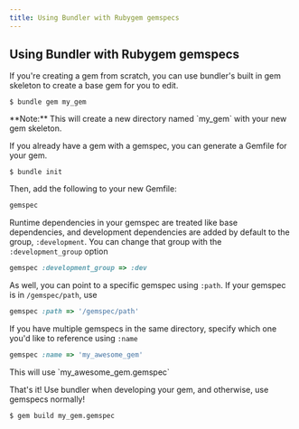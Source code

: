 ```yaml
---
title: Using Bundler with Rubygem gemspecs
---
```


## Using Bundler with Rubygem gemspecs

If you're creating a gem from scratch, you can use bundler's built in gem skeleton to create a base gem for you to edit.

~~~
$ bundle gem my_gem
~~~

<aside class="notes" markdown="1">
**Note:** This will create a new directory named `my_gem` with your new gem skeleton.
</aside>

If you already have a gem with a gemspec, you can generate a Gemfile for your gem.

~~~
$ bundle init
~~~

Then, add the following to your new Gemfile:

~~~ ruby
gemspec
~~~

Runtime dependencies in your gemspec are treated like base dependencies, and development dependencies are added by default to the group, `:development`. You can change that group with the `:development_group` option

~~~ ruby
gemspec :development_group => :dev
~~~

As well, you can point to a specific gemspec using `:path`. If your gemspec is in `/gemspec/path`, use
~~~ ruby
gemspec :path => '/gemspec/path'
~~~
If you have multiple gemspecs in the same directory, specify which one you'd like to reference using `:name`

~~~ ruby
gemspec :name => 'my_awesome_gem'
~~~

<aside class="notes" markdown="1">
This will use `my_awesome_gem.gemspec`
</aside>

That's it! Use bundler when developing your gem, and otherwise, use gemspecs normally!

~~~
$ gem build my_gem.gemspec
~~~
